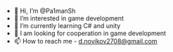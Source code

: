 - 👋 Hi, I’m @Pa1manSh
- 👀 I’m interested in game development
- 🌱 I’m currently learning C# and unity
- 💞️ I am looking for cooperation in game development
- 📫 How to reach me - d.novikov2708@gmail.com

<!---
Pa1manSh/Pa1manSh is a ✨ special ✨ repository because its `README.md` (this file) appears on your GitHub profile.
You can click the Preview link to take a look at your changes.
--->
